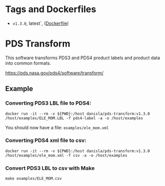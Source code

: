# Tags and Dockerfiles
- `v1.3.0`, latest`, ([Dockerfile](https://github.com/danisla/dockerfiles/blob/4dbcb82286d1f6599aa75ac8a94bfe86759a9ff2/pds-transform/Dockerfile))

# PDS Transform

This software transforms PDS3 and PDS4 product labels and product data into common formats.

https://pds.nasa.gov/pds4/software/transform/

## Example

### Converting PDS3 LBL file to PDS4:

```
docker run -it --rm -v ${PWD}:/host danisla/pds-transform:v1.3.0 /host/examples/ELE_MOM.LBL -f pds4-label -a -o /host/examples
```

You should now have a file: `examples/ele_mom.xml`

### Converting PDS4 xml file to csv:

```
docker run -it --rm -v ${PWD}:/host danisla/pds-transform:v1.3.0 /host/examples/ele_mom.xml -f csv -a -o /host/examples
```

### Convert PDS3 LBL to csv with Make

```
make examples/ELE_MOM.csv
```
